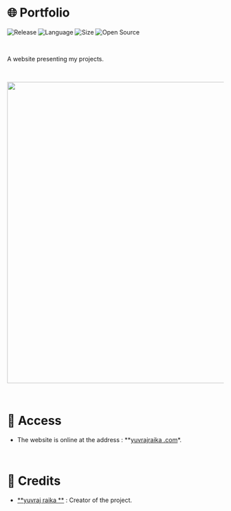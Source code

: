 # 🌐 Portfolio

![Release](https://img.shields.io/badge/Release-2.0-blueviolet)
![Language](https://img.shields.io/badge/Language-JavaScript-ffcc14)
![Size](https://img.shields.io/badge/Size-135Mo-f12222)
![Open Source](https://badges.frapsoft.com/os/v2/open-source.svg?v=103)

<br/>

A website presenting my projects.

<br/>

<p align="center">
	<img src="./resources/misc/Thumbnail.png" width="700">
</p>

<br/>

# 📍 Access

* The website is online at the address : **[yuvrajraika .com]()*.

<br/>

# 🙏 Credits

* [**yuvraj raika **](https://github.com/yuvrajraika07) : Creator of the project.
